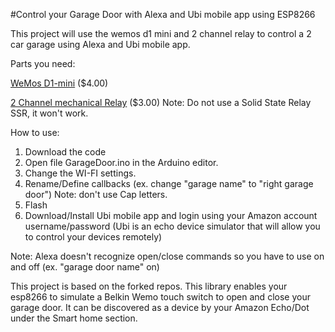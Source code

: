 #Control your Garage Door with Alexa and Ubi mobile app using ESP8266


This project will use the wemos d1 mini and 2 channel relay to control a 2 car garage using Alexa and Ubi mobile app.

Parts you need:

[WeMos D1-mini](http://www.ebay.com/sch/i.html?_odkw=wemos+d1+mini&_osacat=0&_from=R40&_trksid=p2045573.m570.l1313.TR4.TRC1.A0.H0.TRS0&_nkw=wemos+d1+mini&_sacat=0) ($4.00)

[2 Channel mechanical Relay](http://www.ebay.com/itm/2-Channel-DC-5V-Relay-NO-NC-With-Optocoupler-Module-Isolation-For-Arduino-/301108325591?hash=item461b746cd7:g:ArsAAOSw-jhUH7Em) ($3.00) Note: Do not use a Solid State Relay SSR, it won't work. 

How to use:

1. Download the code
2. Open file GarageDoor.ino in the Arduino editor.
3. Change the WI-FI settings.
4. Rename/Define callbacks (ex. change "garage name" to "right garage door") Note: don't use Cap letters.
5. Flash
6. Download/Install Ubi mobile app and login using your Amazon account username/password (Ubi is an echo device simulator that will allow you to control your devices remotely)

Note: Alexa doesn't recognize open/close commands so you have to use on and off (ex. "garage door name" on)


This project is based on the forked repos. This library enables your esp8266 to simulate a Belkin Wemo touch switch to open and close your garage door. It can be discovered as a device by your Amazon Echo/Dot under the Smart home section. 


